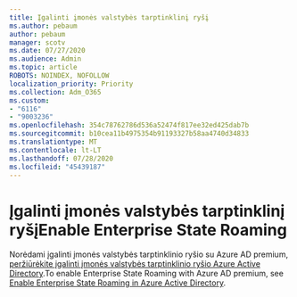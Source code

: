 ```yaml
---
title: Įgalinti įmonės valstybės tarptinklinį ryšį
ms.author: pebaum
author: pebaum
manager: scotv
ms.date: 07/27/2020
ms.audience: Admin
ms.topic: article
ROBOTS: NOINDEX, NOFOLLOW
localization_priority: Priority
ms.collection: Adm_O365
ms.custom:
- "6116"
- "9003236"
ms.openlocfilehash: 354c78762786d536a52474f817ee32ed425dab7b
ms.sourcegitcommit: b10cea11b4975354b91193327b58aa4740d34833
ms.translationtype: MT
ms.contentlocale: lt-LT
ms.lasthandoff: 07/28/2020
ms.locfileid: "45439187"
---
```

# <a name="enable-enterprise-state-roaming"></a><span data-ttu-id="7253e-102">Įgalinti įmonės valstybės tarptinklinį ryšį</span><span class="sxs-lookup"><span data-stu-id="7253e-102">Enable Enterprise State Roaming</span></span>

<span data-ttu-id="7253e-103">Norėdami įgalinti įmonės valstybės tarptinklinio ryšio su Azure AD premium, [peržiūrėkite įgalinti įmonės valstybės tarptinklinio ryšio Azure Active Directory](https://docs.microsoft.com/azure/active-directory/devices/enterprise-state-roaming-enable).</span><span class="sxs-lookup"><span data-stu-id="7253e-103">To enable Enterprise State Roaming with Azure AD premium, see [Enable Enterprise State Roaming in Azure Active Directory](https://docs.microsoft.com/azure/active-directory/devices/enterprise-state-roaming-enable).</span></span>
